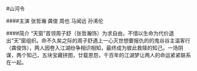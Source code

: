 #山河令

####主演
张哲瀚 龚俊 周也 马闻远 孙浠伦

####简介
“天窗”首领周子舒（张哲瀚饰）为求自由，不惜以生命为代价退出“天”窗组织。命不久矣之际的周子舒遇上一心灭世想要报仇的的鬼谷谷主温客行（龚俊饰），两人因卷入江湖纷争相识相知，最终成为彼此救赎的知己。一场阴谋，两个知己，五块宝藏拼图，廿载恩怨，千百年的江湖梦让两人的命运紧紧联系在一起。

